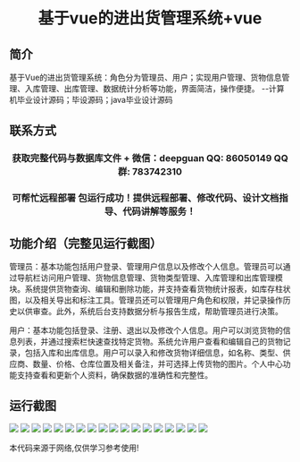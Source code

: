 <p><h1 align="center">基于vue的进出货管理系统+vue</h1></p>

## 简介
基于Vue的进出货管理系统：角色分为管理员、用户；实现用户管理、货物信息管理、入库管理、出库管理、数据统计分析等功能，界面简洁，操作便捷。    --计算机毕业设计源码；毕设源码；java毕业设计源码


## 联系方式
<p><h3 align="center">获取完整代码与数据库文件 + 微信：deepguan QQ: 86050149 QQ群: 783742310</h3></p>
<p><h3 align="center">可帮忙远程部署 包运行成功！提供远程部署、修改代码、设计文档指导、代码讲解等服务！</h3></p>

## 功能介绍（完整见运行截图）
管理员：基本功能包括用户登录、管理用户信息以及修改个人信息。管理员可以通过导航栏访问用户管理、货物信息管理、货物类型管理、入库管理和出库管理模块。系统提供货物查询、编辑和删除功能，并支持查看货物统计报表，如库存柱状图，以及相关导出和标注工具。管理员还可以管理用户角色和权限，并记录操作历史以供审查。此外，系统后台支持数据分析与报告生成，帮助管理员进行决策。

用户：基本功能包括登录、注册、退出以及修改个人信息。用户可以浏览货物的信息列表，并通过搜索栏快速查找特定货物。系统允许用户查看和编辑自己的货物记录，包括入库和出库信息。用户可以录入和修改货物详细信息，如名称、类型、供应商、数量、价格、仓库位置及相关备注，并可选择上传货物的图片。个人中心功能支持查看和更新个人资料，确保数据的准确性和完整性。


## 运行截图
![](img/001.jpg)
![](img/002.jpg)
![](img/003.jpg)
![](img/004.jpg)
![](img/005.jpg)
![](img/006.jpg)
![](img/007.jpg)
![](img/008.jpg)
![](img/009.jpg)
![](img/010.jpg)
![](img/011.jpg)
![](img/012.jpg)
![](img/013.jpg)
![](img/014.jpg)
![](img/015.jpg)
![](img/016.jpg)
![](img/017.jpg)
![](img/018.jpg)

<p>本代码来源于网络,仅供学习参考使用!</p>
